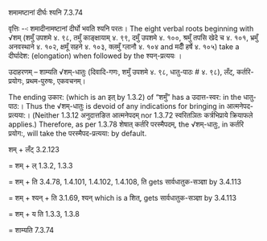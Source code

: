 

 शमामष्टानां दीर्घः श्यनि 7.3.74 

वृत्तिः --ः शमादीनामष्टानां दीर्घो भवति श्यनि परतः। The eight verbal roots beginning with √शम् (शमुँ उपशमे ४. ९८, तमुँ काङ्क्षायाम् ४. ९९, दमुँ उपशमे ४. १००, श्रमुँ तपसि खेदे च ४. १०१, भ्रमुँ अनवस्थाने ४. १०२, क्षमूँ सहने ४. १०३, क्लमुँ ग्लानौ ४. १०४ and मदीँ हर्षे ४. १०५) take a दीर्घादेश: (elongation) when followed by the श्यन्-प्रत्ययः । 


उदाहरणम् – शाम्यति √शम्-धातुः (दिवादि-गणः, शमुँ उपशमे ४. ९८, धातु-पाठः # ४. ९८), लँट्, कर्तरि-प्रयोगः, प्रथम-पुरुषः, एकवचनम्। 


The ending उकार: (which is an इत् by 1.3.2) of “शमुँ” has a उदात्त-स्वर: in the धातु-पाठ:। Thus the √शम्-धातुः is devoid of any indications for bringing in आत्मनेपद-प्रत्यया:। (Neither 1.3.12 अनुदात्तङित आत्मनेपदम् nor 1.3.72 स्वरितञितः कर्त्रभिप्राये क्रियाफले applies.) Therefore, as per 1.3.78 शेषात् कर्तरि परस्मैपदम्, the √शम्-धातुः, in कर्तरि प्रयोग:, will take the परस्मैपद-प्रत्यया: by default. 


शम् + लँट् 3.2.123 

= शम् + ल् 1.3.2, 1.3.3 

= शम् + ति 3.4.78, 1.4.101, 1.4.102, 1.4.108, ति gets सार्वधातुक-सञ्ज्ञा by 3.4.113 

= शम् + श्यन् + ति 3.1.69, श्यन् which is a शित्, gets सार्वधातुक-सञ्ज्ञा by 3.4.113 

= शम् + य ति 1.3.3, 1.3.8 

= शाम्यति 7.3.74 


